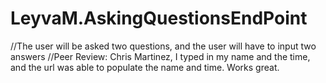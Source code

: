 # LeyvaM.AskingQuestionsEndPoint

//The user will be asked two questions, and the user will have to input two answers
//Peer Review: Chris Martinez, I typed in my name and the time, and the url was able to populate the name and time. Works great.
